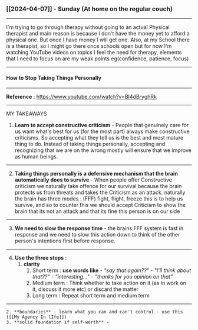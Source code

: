 ### [[2024-04-07]] - Sunday (At home on the regular couch)

---

I'm trying to go through therapy without going to an actual Physical therapist and main reason is because I don't have the money yet to afford a physical one. But once I have money I will get one. Also, at my School there is a therapist, so I might go there once schools open but for now I'm watching YouTube videos on topics I feel the need for therapy, elements that I need to focus on are my weak points eg(confidence, patience, focus) 

---
#### How to Stop Taking Things Personally

---

**Reference** : https://www.youtube.com/watch?v=BI4dBryghRk

---

MY TAKEAWAYS

1. **Learn to accept constructive criticism** - People that genuinely care for us want what's best for us (for the most part) always make constructive criticisms. So accepting what they tell us is the best and most mature thing to do. Instead of taking things personally, accepting and recognizing that we are on the wrong mostly will ensure that we improve as human beings.

---

2. **Taking things personally is a defensive mechanism that the brain automatically does to survive** - When people offer Constructive criticism we naturally take offence for our survival because the brain protects us from threats and takes the Criticism as an attack. naturally the brain has three modes : (FFF) fight, flight, freeze this is to help us survive, and so to counter this we should accept Criticism to show the brain that its not an attack and that its fine this person is on our side

---

3. **We need to slow the response time** - the brains FFF system is fast in response and we need to slow this action down to think of the other person's intentions first before response.

---

4. **Use the three steps** :
	1. **clarity** 
		1. Short term : **use words like**
					*- "say that again??"*
					*-  "I'll think about that??"*
					*- "interesting..."*
					*- "thanks for you opinion on that"*
		2. Medium term : Think whether to take action on it (as in work on it, discuss it more etc) or discard the matter
		3. Long term : Repeat short term and medium term

---
	2. **boundaries** - learn what you can and can't control - use this ([[My Agency In lIfe]])
	3. **solid foundation if self-worth** - 